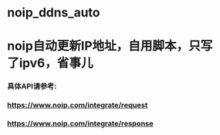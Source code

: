 # noip_ddns_auto
# noip自动更新IP地址，自用脚本，只写了ipv6，省事儿
### 具体API请参考:
### https://www.noip.com/integrate/request
### https://www.noip.com/integrate/response
